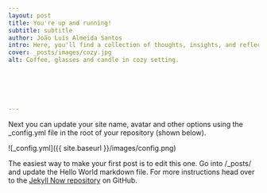 ```yaml
---
layout: post
title: You're up and running!
subtitle: subtitle
author: João Luís Almeida Santos
intro: Here, you'll find a collection of thoughts, insights, and reflections on various topics that pique my interest. This space is a laid-back corner of the internet where I share my experiences and ideas.
cover: _posts/images/cozy.jpg
alt: Coffee, glasses and candle in cozy setting.






---
```


Next you can update your site name, avatar and other options using the _config.yml file in the root of your repository (shown below).

![_config.yml]({{ site.baseurl }}/images/config.png)

The easiest way to make your first post is to edit this one. Go into /_posts/ and update the Hello World markdown file. For more instructions head over to the [Jekyll Now repository](https://github.com/barryclark/jekyll-now) on GitHub.
